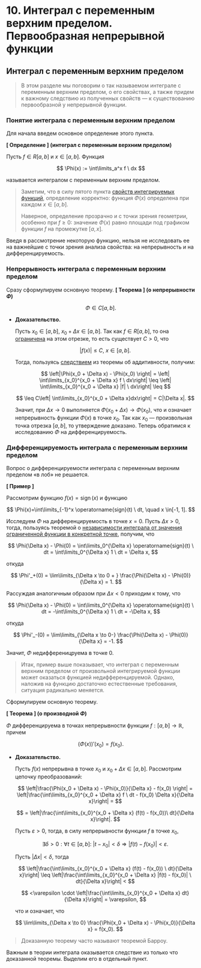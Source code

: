 # 10. Интеграл с переменным верхним пределом. Первообразная непрерывной функции

## Интеграл с переменным верхним пределом

> В этом разделе мы поговорим о так называемом интеграле с переменным верхним пределом, о его свойствах, а также придем к важному следствию из полученных свойств — к существованию первообразной у непрерывной функции.
> 

### Понятие интеграла с переменным верхним пределом

Для начала введем основное определение этого пункта.


 **[ Определение ] (интеграл с переменным верхним пределом)**

Пусть $f \in R[a, b]$ и $x \in [a, b]$. Функция

$$
\Phi(x) := \int\limits_a^x f \ dx
$$

называется интегралом с переменным верхним пределом.



> Заметим, что в силу пятого пункта [свойств интегрируемых функций](https://www.notion.so/8-1cf50c8be4948166acebf07d438bc446?pvs=21), определение корректно: функция $\Phi(x)$ определена при каждом $x \in [a, b].$
> 
> 
> Наверное, определение прозрачно и с точки зрения геометрии, особенно при $f\geq0$: значение $\Phi(x)$ равно площади под графиком функции $f$ на промежутке $[a, x]$.
> 

Введя в рассмотрение некоторую функцию, нельзя не исследовать ее на важнейшие с точки зрения анализа свойства: на непрерывность и на дифференцируемость.

### Непрерывность интеграла с переменным верхним пределом

Сразу сформулируем основную теорему.
 **[ Теорема ] (о непрерывности $\Phi$)**

$$
\Phi \in C[a, b].
$$

- **Доказательство.**
    
    Пусть $x_0 \in [a, b]$, $x_0 + \Delta x \in [a, b]$.  Так как $f \in R[a, b]$, то она [ограничена](https://www.notion.so/5-1cf50c8be49481a39dface99db899477?pvs=21) на этом отрезке, то есть существует $C > 0$, что
    
    $$
    |f(x)| \leq C, \ x \in[a, b].
    $$
    
    Тогда, пользуясь [следствием](https://www.notion.so/9-1cf50c8be49481eaac22d2c775902e19?pvs=21) из теоремы об аддитивности, получим:
    
    $$
    \left|\Phi(x_0 + \Delta x) - \Phi(x_0) \right| = \left| \int\limits_{x_0}^{x_0 + \Delta x} f \ dx\right| \leq \left| \int\limits_{x_0}^{x_0 + \Delta x} |f| \ dx\right| \leq
    $$
    
    $$
    \leq C\left| \int\limits_{x_0}^{x_0 + \Delta x}dx\right| = C|\Delta x|.
    $$
    
    Значит, при $\Delta x \to 0$ выполняется $\Phi(x_0+ \Delta x) \to \Phi(x_0)$, что и означает непрерывность функции $\Phi(x)$ в точке $x_0$. Так как $x_0$ — произвольная точка отрезка $[a, b]$, то утверждение доказано.
Теперь обратимся к исследованию $\Phi$ на дифференцируемость.
### Дифференцируемость интеграла с переменным верхним пределом

Вопрос о дифференцируемости интеграла с переменным верхним пределом «в лоб» не решается.


 **[ Пример ]**

Рассмотрим функцию $f(x)=\operatorname{sign}(x)$ и функцию

$$
\Phi(x)=\int\limits_{-1}^x \operatorname{sign}(t) \ dt, \quad x \in[-1, 1].
$$

Исследуем $\Phi$ на дифференцируемость в точке $x = 0.$ Пусть $\Delta x > 0$, тогда, пользуясь теоремой о [независимости интеграла от значения ограниченной функции в конкретной точке](https://www.notion.so/8-1cf50c8be4948166acebf07d438bc446?pvs=21), получим, что 

$$
\Phi(\Delta x) - \Phi(0) = \int\limits_0^{\Delta x} \operatorname{sign}(t) \ dt = \int\limits_0^{\Delta x} 1 \ dt = \Delta x,
$$

откуда

$$
\Phi'_+(0) = \lim\limits_{\Delta x \to 0 + } \frac{\Phi(\Delta x) - \Phi(0)}{\Delta x} = 1.
$$

Рассуждая аналогичным образом при $\Delta x < 0$ приходим к тому, что 

$$
\Phi(\Delta x) - \Phi(0) = \int\limits_0^{\Delta x} \operatorname{sign}(t) \ dt = -\int\limits_0^{\Delta x} 1 \ dt = -\Delta x,
$$

откуда

$$
\Phi'_-(0) = \lim\limits_{\Delta x \to 0-} \frac{\Phi(\Delta x) - \Phi(0)}{\Delta x} = -1.
$$

Значит, $\Phi$ недифференицруема в точке $0$.
> Итак, пример выше показывает, что интеграл с переменным верхним пределом от произвольной интегрируемой функции может оказаться функцией недифференцируемой. Однако, наложив на функцию достаточно естественные требования, ситуация радикально меняется.
> 
Сформулируем основную теорему.


 **[ Теорема ] (о производной $\Phi$)**

$\Phi$ дифференцируема в точках непрерывности функции $f:[a, b] \to \mathbb R$, причем

$$
\left( \Phi(x) \right)'(x_0) = f(x_0).
$$

- **Доказательство.**
    
    Пусть $f(x)$ непрерывна в точке $x_0$ и $x_0 + \Delta x \in [a, b]$. Рассмотрим цепочку преобразований:
    
    $$
    \left|\frac{\Phi(x_0 + \Delta x) - \Phi(x_0)}{\Delta x} - f(x_0) \right| = \left|\frac{\int\limits_{x_0}^{x_0 + \Delta x} f \ dt - f(x_0) \Delta x}{\Delta x}\right| =
    $$
    
    $$
    = \left|\frac{\int\limits_{x_0}^{x_0 + \Delta x} (f(t) - f(x_0))\ dt}{\Delta x}\right|.
    $$
    
    Пусть $\varepsilon > 0$, тогда, в силу непрерывности функции $f$ в точке $x_0$,
    
    $$
    \exists \delta>0 : \forall t \in [a, b]: \ |t - x_0| < \delta \Rightarrow |f(t) - f(x_0)| < \varepsilon.
    $$
    
    Пусть $|\Delta x| < \delta$, тогда
    
    $$
    \left|\frac{\int\limits_{x_0}^{x_0 + \Delta x} (f(t) - f(x_0)) \ dt}{\Delta x}\right| \leq \left|\frac{\int\limits_{x_0}^{x_0 + \Delta x} |f(t) - f(x_0)| \ dt}{\Delta x}\right| < 
    $$
    
    $$
    <\varepsilon \cdot \left|\frac{\int\limits_{x_0}^{x_0 + \Delta x} dt}{\Delta x}\right| = \varepsilon,
    $$
    
    что и означает, что
    
    $$
    \lim\limits_{\Delta x \to 0} \frac{\Phi(x_0 + \Delta x) - \Phi(x_0)}{\Delta x} = f(x_0).
    $$
    
> Доказанную теорему часто называют теоремой Барроу.
> 
Важным в теории интеграла оказывается следствие из только что доказанной теоремы. Выделим его в отдельный пункт.


